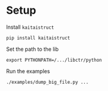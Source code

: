 # Setup
Install `kaitaistruct`

```
pip install kaitaistruct
```

Set the path to the lib
```
export PYTHONPATH=/.../libctr/python
```

Run the examples
```
./examples/dump_big_file.py ...
```

